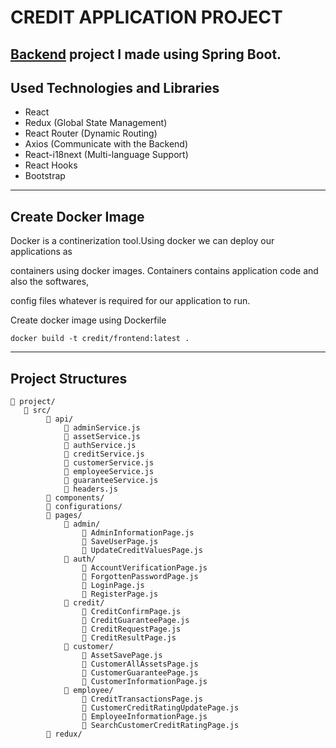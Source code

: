 # CREDIT APPLICATION PROJECT

## [Backend](https://github.com/AtaugurKaratas/DefineX-java-spring-practicum) project I made using Spring Boot.

## Used Technologies and Libraries
* React
* Redux (Global State Management)
* React Router (Dynamic Routing)
* Axios (Communicate with the Backend)
* React-i18next (Multi-language Support)
* React Hooks
* Bootstrap

<hr/>

## Create Docker Image

Docker is a continerization tool.Using docker we can deploy our applications as

containers using docker images. Containers contains application code and also the softwares,

config files whatever is required for our application to run.

Create docker image using Dockerfile


```docker
docker build -t credit/frontend:latest .
```

<hr/>

## Project Structures
```
📁 project/
   📂 src/
        📂 api/
            📄 adminService.js
            📄 assetService.js
            📄 authService.js
            📄 creditService.js
            📄 customerService.js
            📄 employeeService.js
            📄 guaranteeService.js
            📄 headers.js
        📂 components/
        📂 configurations/
        📂 pages/
            📂 admin/
                📄 AdminInformationPage.js
                📄 SaveUserPage.js
                📄 UpdateCreditValuesPage.js  
            📂 auth/
                📄 AccountVerificationPage.js
                📄 ForgottenPasswordPage.js
                📄 LoginPage.js
                📄 RegisterPage.js
            📂 credit/
                📄 CreditConfirmPage.js
                📄 CreditGuaranteePage.js
                📄 CreditRequestPage.js
                📄 CreditResultPage.js
            📂 customer/
                📄 AssetSavePage.js
                📄 CustomerAllAssetsPage.js
                📄 CustomerGuaranteePage.js
                📄 CustomerInformationPage.js
            📂 employee/
                📄 CreditTransactionsPage.js
                📄 CustomerCreditRatingUpdatePage.js
                📄 EmployeeInformationPage.js
                📄 SearchCustomerCreditRatingPage.js
        📂 redux/
```